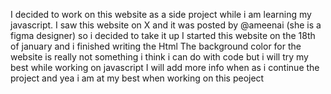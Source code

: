 I decided to work on this website as a side project while i am learning my javascript.
I saw this website on X and it was posted by @ameenai (she is a figma designer) so i decided to take it up
I started this website on the 18th of january and i finished writing the Html
The background color for the website is really not something i think i can do with code but i will try my best while working on javascript 
I will add more info when as i continue the project 
and yea i am at my best when working on this peoject 
